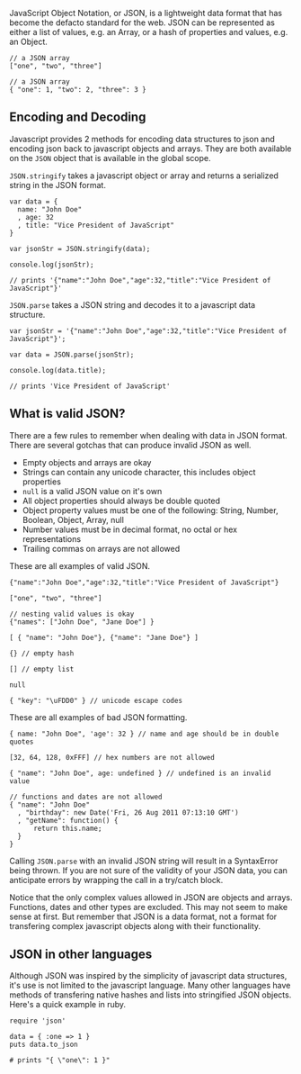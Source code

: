 JavaScript Object Notation, or JSON, is a lightweight data format that
has become the defacto standard for the web. JSON can be represented
as either a list of values, e.g. an Array, or a hash of properties and
values, e.g. an Object.

    // a JSON array
    ["one", "two", "three"]

    // a JSON array
    { "one": 1, "two": 2, "three": 3 }

## Encoding and Decoding

Javascript provides 2 methods for encoding data structures to json and
encoding json back to javascript objects and arrays. They are both
available on the `JSON` object that is available in the global scope.

`JSON.stringify` takes a javascript object or array and returns a
serialized string in the JSON format.

    var data = {
      name: "John Doe"
      , age: 32
      , title: "Vice President of JavaScript"
    }

    var jsonStr = JSON.stringify(data);

    console.log(jsonStr);

    // prints '{"name":"John Doe","age":32,"title":"Vice President of JavaScript"}'

`JSON.parse` takes a JSON string and decodes it to a javascript data
structure.

    var jsonStr = '{"name":"John Doe","age":32,"title":"Vice President of JavaScript"}';

    var data = JSON.parse(jsonStr);

    console.log(data.title);

    // prints 'Vice President of JavaScript'

## What is valid JSON?

There are a few rules to remember when dealing with data in JSON
format. There are several gotchas that can produce invalid JSON as well.

* Empty objects and arrays are okay
* Strings can contain any unicode character, this includes object properties
* `null` is a valid JSON value on it's own
* All object properties should always be double quoted
* Object property values must be one of the following: String, Number, Boolean, Object, Array, null
* Number values must be in decimal format, no octal or hex representations
* Trailing commas on arrays are not allowed

These are all examples of valid JSON.

    {"name":"John Doe","age":32,"title":"Vice President of JavaScript"}

    ["one", "two", "three"]

    // nesting valid values is okay
    {"names": ["John Doe", "Jane Doe"] }
     
    [ { "name": "John Doe"}, {"name": "Jane Doe"} ]

    {} // empty hash

    [] // empty list

    null

    { "key": "\uFDD0" } // unicode escape codes

These are all examples of bad JSON formatting.

    { name: "John Doe", 'age': 32 } // name and age should be in double quotes

    [32, 64, 128, 0xFFF] // hex numbers are not allowed

    { "name": "John Doe", age: undefined } // undefined is an invalid value

    // functions and dates are not allowed
    { "name": "John Doe"
      , "birthday": new Date('Fri, 26 Aug 2011 07:13:10 GMT')
      , "getName": function() {
          return this.name;
      }
    }

Calling `JSON.parse` with an invalid JSON string will result in a
SyntaxError being thrown. If you are not sure of the validity of your
JSON data, you can anticipate errors by wrapping the call in a
try/catch block.

Notice that the only complex values allowed in JSON are objects and
arrays. Functions, dates and other types are excluded. This may not
seem to make sense at first. But remember that JSON is a data format,
not a format for transfering complex javascript objects along with
their functionality.

## JSON in other languages

Although JSON was inspired by the simplicity of javascript data
structures, it's use is not limited to the javascript language. Many
other languages have methods of transfering native hashes and lists
into stringified JSON objects. Here's a quick example in ruby.

    require 'json'

    data = { :one => 1 }
    puts data.to_json

    # prints "{ \"one\": 1 }"
